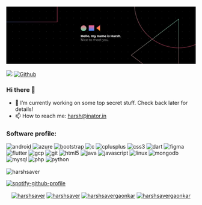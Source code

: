 ![Harsh here](https://github.com/harshsaver/harshsaver/blob/master/images/cover.png)

![](https://visitor-badge.laobi.icu/badge?page_id=harshsaver.harshsaver)
[![Github](https://img.shields.io/github/followers/CharalambosIoannou?label=Follow&style=social)](https://github.com/harshsaver)

### Hi there 👋

- 🔭 I’m currently working on some top secret stuff. Check back later for details!
- 📫 How to reach me: harsh@inator.in

### Software profile:

<p align="left"><img src="https://devicons.github.io/devicon/devicon.git/icons/android/android-original-wordmark.svg" alt="android" width="25" height="25"/> <img src="https://www.vectorlogo.zone/logos/microsoft_azure/microsoft_azure-icon.svg" alt="azure" width="25" height="25"/> <img src="https://devicons.github.io/devicon/devicon.git/icons/bootstrap/bootstrap-plain.svg" alt="bootstrap" width="25" height="25"/> <img src="https://devicons.github.io/devicon/devicon.git/icons/c/c-original.svg" alt="c" width="25" height="25"/> <img src="https://devicons.github.io/devicon/devicon.git/icons/cplusplus/cplusplus-original.svg" alt="cplusplus" width="25" height="25"/> <img src="https://devicons.github.io/devicon/devicon.git/icons/css3/css3-original-wordmark.svg" alt="css3" width="25" height="25"/> <img src="https://www.vectorlogo.zone/logos/dartlang/dartlang-icon.svg" alt="dart" width="25" height="25"/> <img src="https://www.vectorlogo.zone/logos/figma/figma-icon.svg" alt="figma" width="25" height="25"/> <img src="https://www.vectorlogo.zone/logos/flutterio/flutterio-icon.svg" alt="flutter" width="25" height="25"/> <img src="https://www.vectorlogo.zone/logos/google_cloud/google_cloud-icon.svg" alt="gcp" width="25" height="25"/> <img src="https://www.vectorlogo.zone/logos/git-scm/git-scm-icon.svg" alt="git" width="25" height="25"/> <img src="https://devicons.github.io/devicon/devicon.git/icons/html5/html5-original-wordmark.svg" alt="html5" width="25" height="25"/> <img src="https://devicons.github.io/devicon/devicon.git/icons/java/java-original-wordmark.svg" alt="java" width="25" height="25"/> <img src="https://devicons.github.io/devicon/devicon.git/icons/javascript/javascript-original.svg" alt="javascript" width="25" height="25"/> <img src="https://devicons.github.io/devicon/devicon.git/icons/linux/linux-original.svg" alt="linux" width="25" height="25"/> <img src="https://devicons.github.io/devicon/devicon.git/icons/mongodb/mongodb-original-wordmark.svg" alt="mongodb" width="25" height="25"/> <img src="https://devicons.github.io/devicon/devicon.git/icons/mysql/mysql-original-wordmark.svg" alt="mysql" width="25" height="25"/> <img src="https://devicons.github.io/devicon/devicon.git/icons/php/php-original.svg" alt="php" width="25" height="25"/> <img src="https://devicons.github.io/devicon/devicon.git/icons/python/python-original.svg" alt="python" width="25" height="25"/></p><img align="center" src="https://github-readme-stats.vercel.app/api/top-langs/?username=harshsaver&layout=compact&hide=html" alt="harshsaver" />

[![spotify-github-profile](https://spotify-github-profile.vercel.app/api/view?uid=barkx4fja68zot1a96sz0zq55&cover_image=true)](https://spotify-github-profile.vercel.app/api/view?uid=barkx4fja68zot1a96sz0zq55&redirect=true)

<p align="center">
<a href="https://twitter.com/harshsaver" target="blank"><img align="center" src="https://cdn.jsdelivr.net/npm/simple-icons@3.0.1/icons/twitter.svg" alt="harshsaver" height="30" width="30" /></a>
<a href="https://linkedin.com/in/harshsaver" target="blank"><img align="center" src="https://cdn.jsdelivr.net/npm/simple-icons@3.0.1/icons/linkedin.svg" alt="harshsaver" height="30" width="30" /></a>
<a href="https://fb.com/harshsavergaonkar" target="blank"><img align="center" src="https://cdn.jsdelivr.net/npm/simple-icons@3.0.1/icons/facebook.svg" alt="harshsavergaonkar" height="30" width="30" /></a>
<a href="https://instagram.com/harshsavergaonkar" target="blank"><img align="center" src="https://cdn.jsdelivr.net/npm/simple-icons@3.0.1/icons/instagram.svg" alt="harshsavergaonkar" height="30" width="30" /></a>
</p>

<!--
**harshsaver/harshsaver** is a ✨ _special_ ✨ repository because its `README.md` (this file) appears on your GitHub profile.

Here are some ideas to get you started:

- 🔭 I’m currently working on ...
- 🌱 I’m currently learning ...
- 👯 I’m looking to collaborate on ...
- 🤔 I’m looking for help with ...
- 💬 Ask me about ...
- 📫 How to reach me: ...
- 😄 Pronouns: ...
- ⚡ Fun fact: ...

### Connect with me:

[<img align="left" alt="oishikm12.me" width="22px" src="https://raw.githubusercontent.com/iconic/open-iconic/master/svg/globe.svg" />][website]
[<img align="left" alt="Oishik | Twitter" width="22px" src="https://cdn.jsdelivr.net/npm/simple-icons@v3/icons/twitter.svg" />][twitter]
[<img align="left" alt="Oishik | LinkedIn" width="22px" src="https://cdn.jsdelivr.net/npm/simple-icons@v3/icons/linkedin.svg" />][linkedin]
[<img align="left" alt="Oishik | Instagram" width="22px" src="https://cdn.jsdelivr.net/npm/simple-icons@v3/icons/instagram.svg" />][instagram]

<br />
![Harsh's github stats](https://github-readme-stats.vercel.app/api?username=harshsaver&hide_border=true&show_icons=true)
-->
